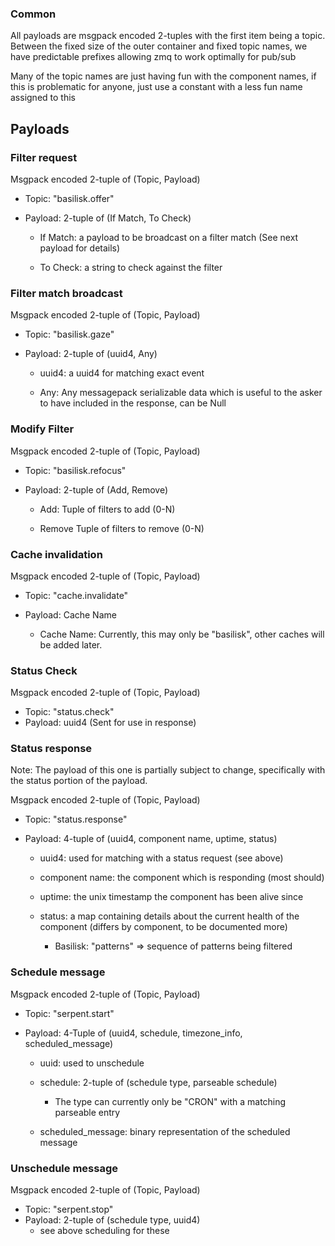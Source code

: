 ### Common

All payloads are msgpack encoded 2-tuples with the first item being a topic.
Between the fixed size of the outer container and fixed topic names, we have predictable prefixes allowing zmq to work optimally for pub/sub

Many of the topic names are just having fun with the component names,
if this is problematic for anyone, just use a constant with a less fun name assigned to this

## Payloads

### Filter request

Msgpack encoded 2-tuple of (Topic, Payload)

- Topic: "basilisk.offer"
- Payload: 2-tuple of (If Match, To Check)

  - If Match: a payload to be broadcast on a filter match (See next payload for details)
    
  - To Check: a string to check against the filter


### Filter match broadcast

Msgpack encoded 2-tuple of (Topic, Payload)

- Topic: "basilisk.gaze"
- Payload: 2-tuple of (uuid4, Any)

  - uuid4: a uuid4 for matching exact event
    
  - Any: Any messagepack serializable data which is useful to the asker to have included in the response, can be Null


### Modify Filter

Msgpack encoded 2-tuple of (Topic, Payload)

- Topic: "basilisk.refocus"
- Payload: 2-tuple of (Add, Remove)
    
  - Add: Tuple of filters to add (0-N)
    
  - Remove Tuple of filters to remove (0-N)


### Cache invalidation

Msgpack encoded 2-tuple of (Topic, Payload)

- Topic: "cache.invalidate"
- Payload: Cache Name
    
  - Cache Name: Currently, this may only be "basilisk", other caches will be added later.


### Status Check

Msgpack encoded 2-tuple of (Topic, Payload)

- Topic: "status.check"
- Payload: uuid4 (Sent for use in response)


### Status response

Note: The payload of this one is partially subject to change, specifically with the status portion of the payload.

Msgpack encoded 2-tuple of (Topic, Payload)

- Topic: "status.response"
- Payload: 4-tuple of (uuid4, component name, uptime, status)
    
  - uuid4: used for matching with a status request (see above)
    
  - component name: the component which is responding (most should)
    
  - uptime: the unix timestamp the component has been alive since
    
  - status: a map containing details about the current health of the component (differs by component, to be documented more)

    - Basilisk: "patterns" => sequence of patterns being filtered


### Schedule message

Msgpack encoded 2-tuple of (Topic, Payload)

- Topic: "serpent.start"
- Payload: 4-Tuple of (uuid4, schedule, timezone_info, scheduled_message)

  - uuid: used to unschedule
   
  - schedule: 2-tuple of (schedule type, parseable schedule)
    
    - The type can currently only be "CRON" with a matching parseable entry
  
  - scheduled_message: binary representation of the scheduled message


### Unschedule message

Msgpack encoded 2-tuple of (Topic, Payload)

- Topic: "serpent.stop"
- Payload: 2-tuple of (schedule type, uuid4)
  - see above scheduling for these
